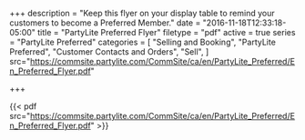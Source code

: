 +++
description = "Keep this flyer on your display table to remind your customers to become a Preferred Member."
date = "2016-11-18T12:33:18-05:00"
title = "PartyLite Preferred Flyer"
filetype = "pdf"
active = true
series = "PartyLite Preferred"
categories = [
  "Selling and Booking",
  "PartyLite Preferred",
  "Customer Contacts and Orders",
  "Sell",
]
src="https://commsite.partylite.com/CommSite/ca/en/PartyLite_Preferred/En_Preferred_Flyer.pdf"

+++

{{< pdf src="https://commsite.partylite.com/CommSite/ca/en/PartyLite_Preferred/En_Preferred_Flyer.pdf" >}}
